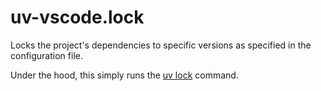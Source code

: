 # uv-vscode.lock

Locks the project's dependencies to specific versions as specified in the configuration file.

Under the hood, this simply runs the [uv lock](https://docs.astral.sh/uv/reference/cli/#uv-lock) command.